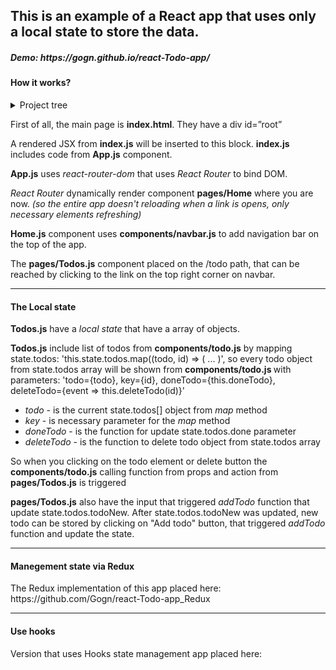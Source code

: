 <h2>This is an example of a React app that uses only a local state to store the data.</h5>
<h5>Demo: https://gogn.github.io/react-Todo-app/</h5>
          <h4>How it works?</h4>
          <details>
            <summary>Project tree</summary>
            <p>.</p>
            <p>├── App.js</p>
            <p>├── components</p>
            <p>│   ├── navbar.js</p>
            <p>│   └── todo.js</p>
            <p>├── index.css</p>
            <p>├── index.js</p>
            <p>├── pages</p>
            <p>│   ├── Home.js</p>
            <p>│   └── Todos.js</p>
            <p>└── serviceWorker.js</p>
          </details>
  <article>
            <p>First of all, the main page is <strong>index.html</strong>. They have a div id=”root” </p>
            <p>A rendered JSX from <strong>index.js</strong> will be inserted to this block. <strong>index.js</strong> includes code from <strong>App.js</strong> component.</p>
            <p><strong>App.js</strong> uses <i>react-router-dom</i> that uses <i>React Router</i> to bind DOM.</p>
            <p><i>React Router</i> dynamically render component <strong>pages/Home</strong> where you are now. <i>(so the entire app doesn't reloading  when a link is opens, only necessary elements refreshing)</i></p>
            <p><strong>Home.js</strong> component uses <strong>components/navbar.js</strong> to add navigation bar on the top of the app.</p>
            <p>The <strong>pages/Todos.js</strong> component placed on the /todo path, that can be reached by clicking to the link on the top right corner on navbar.</p>
            <hr/>
            <h4>The Local state</h4>
            <p><strong>Todos.js</strong> have a <i>local state</i> that have a array of objects.</p>
            <p><strong>Todos.js</strong> include list of todos from <strong>components/todo.js</strong> by mapping state.todos: 'this.state.todos.map((todo, id) => ( ... )',
              so every todo object from state.todos array will be shown from <strong>components/todo.js </strong>
              with parameters: 'todo={todo}, key={id}, doneTodo={this.doneTodo}, deleteTodo={event => this.deleteTodo(id)}'</p>
            <ul>
              <li><i>todo</i> - is the current state.todos[] object from <i>map</i> method</li>
              <li><i>key</i> - is necessary parameter for the <i>map</i> method</li>
              <li><i>doneTodo</i> - is the function for update state.todos.done parameter</li>
              <li><i>deleteTodo</i> - is the function to delete todo object from state.todos array</li>
            </ul>
            <p>So when you clicking on the todo element or delete button the <strong>components/todo.js</strong>
              calling function from props and action from <strong>pages/Todos.js</strong> is triggered</p>
            <p><strong>pages/Todos.js</strong> also have the input that triggered <i>addTodo</i> function that update state.todos.todoNew.
              After state.todos.todoNew was updated, new todo can be stored by clicking on "Add todo" button, that triggered <i>addTodo</i> function and update the state.</p>
            <hr/>
            <h4>Manegement state via Redux</h4>
            The Redux implementation of this app placed here: https://github.com/Gogn/react-Todo-app_Redux
            <hr/>
            <h4>Use hooks</h4>
            Version that uses Hooks state management app placed here:
          </article>